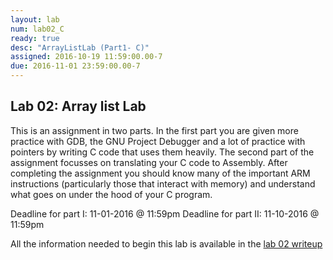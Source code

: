 ```yaml
---
layout: lab
num: lab02_C
ready: true
desc: "ArrayListLab (Part1- C)"
assigned: 2016-10-19 11:59:00.00-7
due: 2016-11-01 23:59:00.00-7
---
```


## Lab 02: Array list Lab

This is an assignment in two parts. In the first part you are given more practice with GDB, the GNU Project Debugger and a lot of practice with pointers by writing C code that uses them heavily.
The second part of the assignment focusses on translating your C code to Assembly. After completing the assignment you should know many of the important ARM instructions (particularly those that interact with memory) and understand what goes on under the hood of your C program.


Deadline for part I: 11-01-2016 @ 11:59pm
Deadline for part II: 11-10-2016 @ 11:59pm

All the information needed to begin this lab is available in the [lab 02 writeup](/lab/lab02/arraylistlab.pdf) 
